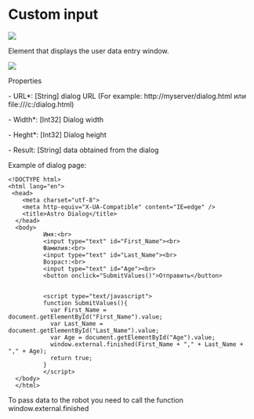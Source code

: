 # Custom input

![](https://gblobscdn.gitbook.com/assets%2Fastro-rpa%2F-M-fe71a7oWXLrVv-9kL%2F-M-feFTugXUvuoGIT1BY%2F0.png?generation=1581280463668702\&alt=media)

Element that displays the user data entry window.

![](../../../.gitbook/assets/Custom\_input.png)

Properties

&#x20;\- URL\*: \[String] dialog URL (For example: http://myserver/dialog.html или file:///c:/dialog.html)

&#x20;\- Width\*: \[Int32] Dialog width

&#x20;\- Heght\*: \[Int32] Dialog height

&#x20;\- Result: \[String] data obtained from the dialog

Example of dialog page:

```
<!DOCTYPE html>
<html lang="en">
 <head>
    <meta charset="utf-8">
    <meta http-equiv="X-UA-Compatible" content="IE=edge" />
    <title>Astro Dialog</title>
  </head>
  <body>      
          Имя:<br>
          <input type="text" id="First_Name"><br>
          Фамилия:<br>
          <input type="text" id="Last_Name"><br>
          Возраст:<br>
          <input type="text" id="Age"><br>
          <button onclick="SubmitValues()">Отправить</button>


          <script type="text/javascript">
          function SubmitValues(){
            var First_Name = document.getElementById("First_Name").value;
            var Last_Name = document.getElementById("Last_Name").value;
            var Age = document.getElementById("Age").value;
            window.external.finished(First_Name + "," + Last_Name + "," + Age);
            return true;
          }            
          </script>
  </body>
  </html>

```

To pass data to the robot you need to call the function window.external.finished&#x20;
